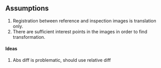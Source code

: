 ## Assumptions
1. Registration between reference and inspection images is translation only.
2. There are sufficient interest points in the images in order to find transformation.

#### Ideas
1. Abs diff is problematic, should use relative diff
